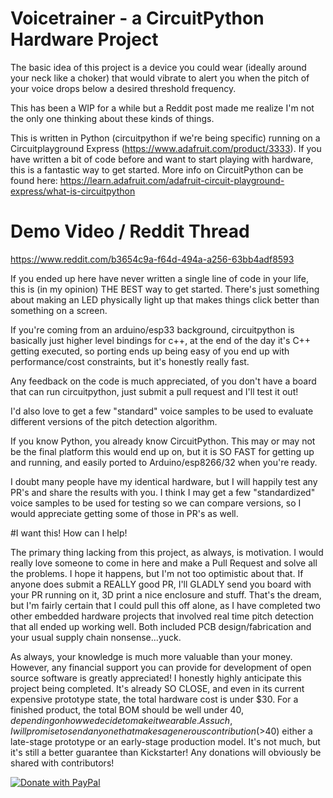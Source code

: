 # Voicetrainer - a CircuitPython Hardware Project

The basic idea of this project is a device you could wear (ideally around your neck like a choker) that would vibrate to alert you when the pitch of your voice drops below a desired threshold frequency. 

This has been a WIP for a while but a Reddit post made me realize I'm not the only one thinking about these kinds of things. 

This is written in Python (circuitpython if we're being specific) running on a Circuitplayground Express (https://www.adafruit.com/product/3333). If you have written a bit of code before and want to start playing with hardware, this is a fantastic way to get started. More info on CircuitPython can be found here: https://learn.adafruit.com/adafruit-circuit-playground-express/what-is-circuitpython


# Demo Video / Reddit Thread
https://www.reddit.com/b3654c9a-f64d-494a-a256-63bb4adf8593

If you ended up here have never written a single line of code in your life, this is (in my opinion) THE BEST way to get started. There's just something about making an LED physically light up that makes things click better than something on a screen. 

If you're coming from an arduino/esp33 background, circuitpython is basically just higher level bindings for c++, at the end of the day it's C++ getting executed, so porting ends up being easy of you end up with performance/cost constraints, but it's honestly really fast.

Any feedback on the code is much appreciated, of you don't have a board that can run circuitpython, just submit a pull request and I'll test it out!

I'd also love to get a few "standard" voice samples to be used to evaluate different versions of the pitch detection algorithm.

If you know Python, you already know CircuitPython. This may or may not be the final platform this would end up on, but it is SO FAST for getting up and running, and easily ported to Arduino/esp8266/32 when you're ready.


I doubt many people have my identical hardware, but I will happily test any PR's and share the results with you. I think I may get a few "standardized" voice samples to be used for testing so we can compare versions, so I would appreciate getting some of those in PR's as well. 

#I want this! How can I help!

The primary thing lacking from this project, as always, is motivation. I would really love someone to come in here and make a Pull Request and solve all the problems. I hope it happens, but I'm not too optimistic about that. If anyone does submit a REALLY good PR, I'll GLADLY send you board with your PR running on it, 3D print a nice enclosure and stuff. That's the dream, but I'm fairly certain that I could pull this off alone, as I have completed two other embedded hardware projects that involved real time pitch detection that all ended up working well. Both included PCB design/fabrication and your usual supply chain nonsense...yuck. 

As always, your knowledge is much more valuable than your money. However, any financial support you can provide for development of open source software is greatly appreciated! I honestly highly anticipate this project being completed. It's already SO CLOSE, and even in its current expensive prototype state, the total hardware cost is under $30. For a finished product, the total BOM should be well under $40, depending on how we decide to make it wearable. As such, I will promise to send anyone that makes a generous contribution (>$40) either a late-stage prototype or an early-stage production model. It's not much, but it's still a better guarantee than Kickstarter! Any donations will obviously be shared with contributors!

<a href="https://www.paypal.com/cgi-bin/webscr?cmd=_s-xclick&hosted_button_id=JRP9H4WPMKJZY">
  <img src="https://www.paypalobjects.com/en_US/i/btn/btn_donateCC_LG.gif" alt="Donate with PayPal" />
</a>
